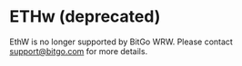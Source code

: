 # ETHw (deprecated)

EthW is no longer supported by BitGo WRW. Please contact support@bitgo.com for more details. 
